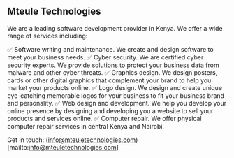 ## Mteule Technologies

We are a leading software development provider in Kenya. We offer a wide range of services including:

✅ Software writing and maintenance. We create and design software to meet your business needs.
✅ Cyber security. We are certified cyber security experts. We provide solutions to protect your business data from malware and other cyber threats.
✅ Graphics design. We design posters, cards or other digital graphics that complement your brand to help you market your products online.
✅ Logo design. We design and create unique eye-catching memorable logos for your business to fit your business brand and personality.
✅ Web design and development. We help you develop your online presence by designing and developing you a website to sell your products and services online.
✅ Computer repair. We offer physical computer repair services in central Kenya and Nairobi.

Get in touch:
(info@mteuletechnologies.com)[mailto:info@mteuletechnologies.com]
